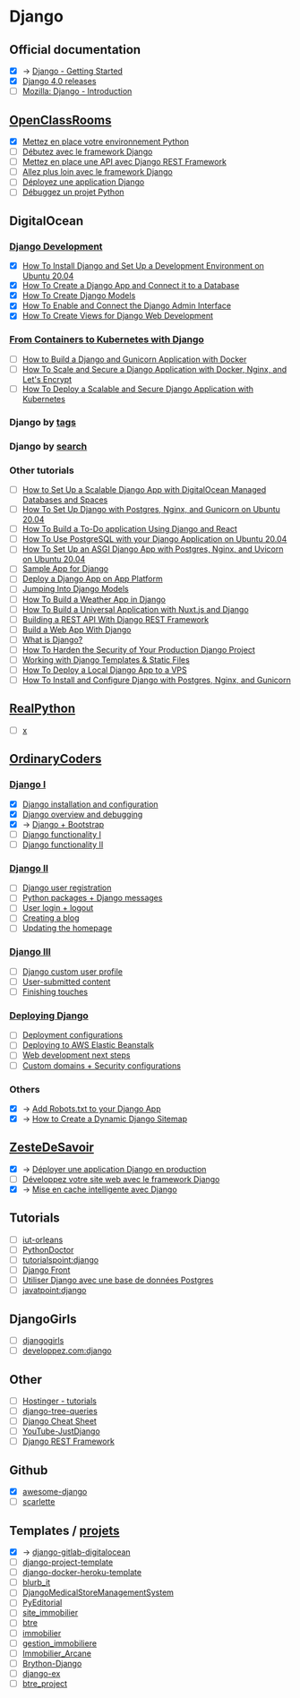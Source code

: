 # Django

## Official documentation
- [x] -> [Django - Getting Started](https://docs.djangoproject.com/en/4.0/topics/)
- [x] [Django 4.0 releases](https://docs.djangoproject.com/en/4.0/releases/4.0/)
- [ ] [Mozilla: Django - Introduction](https://developer.mozilla.org/fr/docs/Learn/Server-side/Django/Introduction)

## [OpenClassRooms](https://openclassrooms.com/fr/search?page=1&query=django&language=fr&type=course)
- [x] [Mettez en place votre environnement Python](https://openclassrooms.com/fr/courses/6951236-mettez-en-place-votre-environnement-python)
- [ ] [Débutez avec le framework Django](https://openclassrooms.com/fr/courses/7172076-debutez-avec-le-framework-django)
- [ ] [Mettez en place une API avec Django REST Framework](https://openclassrooms.com/fr/courses/7192416-mettez-en-place-une-api-avec-django-rest-framework)
- [ ] [Allez plus loin avec le framework Django](https://openclassrooms.com/fr/courses/7192426-allez-plus-loin-avec-le-framework-django)
- [ ] [Déployez une application Django](https://openclassrooms.com/fr/courses/4425101-deployez-une-application-django)
- [ ] [Débuggez un projet Python](https://openclassrooms.com/fr/courses/7155851-debuggez-un-projet-python)

## DigitalOcean
### [Django Development](https://www.digitalocean.com/community/tutorial_series/django-development)
- [x] [How To Install Django and Set Up a Development Environment on Ubuntu 20.04](https://www.digitalocean.com/community/tutorials/how-to-install-django-and-set-up-a-development-environment-on-ubuntu-20-04)
- [x] [How To Create a Django App and Connect it to a Database](https://www.digitalocean.com/community/tutorials/how-to-create-a-django-app-and-connect-it-to-a-database)
- [x] [How To Create Django Models](https://www.digitalocean.com/community/tutorials/how-to-create-django-models)
- [x] [How To Enable and Connect the Django Admin Interface](https://www.digitalocean.com/community/tutorials/how-to-enable-and-connect-the-django-admin-interface)
- [x] [How To Create Views for Django Web Development](https://www.digitalocean.com/community/tutorials/how-to-create-views-for-django-web-development)

### [From Containers to Kubernetes with Django](https://www.digitalocean.com/community/tutorial_series/from-containers-to-kubernetes-with-django)
- [ ] [How to Build a Django and Gunicorn Application with Docker](https://www.digitalocean.com/community/tutorials/how-to-build-a-django-and-gunicorn-application-with-docker)
- [ ] [How To Scale and Secure a Django Application with Docker, Nginx, and Let's Encrypt](https://www.digitalocean.com/community/tutorials/how-to-scale-and-secure-a-django-application-with-docker-nginx-and-let-s-encrypt)
- [ ] [How To Deploy a Scalable and Secure Django Application with Kubernetes](https://www.digitalocean.com/community/tutorials/how-to-deploy-a-scalable-and-secure-django-application-with-kubernetes)

### Django by [tags](https://www.digitalocean.com/community/tags/django)
### Django by [search](https://www.digitalocean.com/community/tutorials?q=django)
### Other tutorials
- [ ] [How to Set Up a Scalable Django App with DigitalOcean Managed Databases and Spaces](https://www.digitalocean.com/community/tutorials/how-to-set-up-a-scalable-django-app-with-digitalocean-managed-databases-and-spaces)
- [ ] [How To Set Up Django with Postgres, Nginx, and Gunicorn on Ubuntu 20.04](https://www.digitalocean.com/community/tutorials/how-to-set-up-django-with-postgres-nginx-and-gunicorn-on-ubuntu-20-04)
- [ ] [How To Build a To-Do application Using Django and React](https://www.digitalocean.com/community/tutorials/build-a-to-do-application-using-django-and-react)
- [ ] [How To Use PostgreSQL with your Django Application on Ubuntu 20.04](https://www.digitalocean.com/community/tutorials/how-to-use-postgresql-with-your-django-application-on-ubuntu-20-04)
- [ ] [How To Set Up an ASGI Django App with Postgres, Nginx, and Uvicorn on Ubuntu 20.04](https://www.digitalocean.com/community/tutorials/how-to-set-up-an-asgi-django-app-with-postgres-nginx-and-uvicorn-on-ubuntu-20-04)
- [ ] [Sample App for Django ](https://docs.digitalocean.com/products/app-platform/languages-frameworks/python/django/)
- [ ] [Deploy a Django App on App Platform](https://docs.digitalocean.com/tutorials/app-deploy-django-app/)
- [ ] [Jumping Into Django Models](https://www.digitalocean.com/community/tech_talks/jumping-into-django-models)
- [ ] [How To Build a Weather App in Django](https://www.digitalocean.com/community/tutorials/how-to-build-a-weather-app-in-django)
- [ ] [How To Build a Universal Application with Nuxt.js and Django](https://www.digitalocean.com/community/tutorials/how-to-build-a-universal-application-with-nuxt-js-and-django)
- [ ] [Building a REST API With Django REST Framework](https://www.digitalocean.com/community/tech_talks/building-a-rest-api-with-django-rest-framework)
- [ ] [Build a Web App With Django](https://www.digitalocean.com/community/tech_talks/build-a-web-app-with-django)
- [ ] [What is Django?](https://www.digitalocean.com/community/tutorials/what-is-django)
- [ ] [How To Harden the Security of Your Production Django Project](https://www.digitalocean.com/community/tutorials/how-to-harden-your-production-django-project)
- [ ] [Working with Django Templates & Static Files](https://www.digitalocean.com/community/tutorials/working-with-django-templates-static-files)
- [ ] [How To Deploy a Local Django App to a VPS](https://www.digitalocean.com/community/tutorials/how-to-deploy-a-local-django-app-to-a-vps)
- [ ] [How To Install and Configure Django with Postgres, Nginx, and Gunicorn](https://www.digitalocean.com/community/tutorials/how-to-install-and-configure-django-with-postgres-nginx-and-gunicorn)

## [RealPython](https://realpython.com/tutorials/django/)
- [ ] [x]()

## [OrdinaryCoders](https://ordinarycoders.com/blog/django)
### [Django I](https://ordinarycoders.com/django-i)
- [x] [Django installation and configuration](https://ordinarycoders.com/django-installation-and-configuration)
- [x] [Django overview and debugging](https://ordinarycoders.com/django-overview-and-debugging)
- [x] -> [Django + Bootstrap](https://ordinarycoders.com/django-bootstrap)
- [ ] [Django functionality I](https://ordinarycoders.com/django-functionality-i)
- [ ] [Django functionality II](https://ordinarycoders.com/django-functionality-ii)

### [Django II](https://ordinarycoders.com/django-ii)
- [ ] [Django user registration](https://ordinarycoders.com/django-user-registration)
- [ ] [Python packages + Django messages](https://ordinarycoders.com/python-packages-django-messages)
- [ ] [User login + logout](https://ordinarycoders.com/user-login-logout)
- [ ] [Creating a blog](https://ordinarycoders.com/creating-a-blog)
- [ ] [Updating the homepage](https://ordinarycoders.com/updating-the-homepage)

### [Django III](https://ordinarycoders.com/django-iii)
- [ ] [Django custom user profile](https://ordinarycoders.com/django-custom-user-profile)
- [ ] [User-submitted content](https://ordinarycoders.com/user-submitted-content)
- [ ] [Finishing touches](https://ordinarycoders.com/finishing-touches)

### [Deploying Django](https://ordinarycoders.com/deploying-django)
- [ ] [Deployment configurations](https://ordinarycoders.com/deployment-configurations)
- [ ] [Deploying to AWS Elastic Beanstalk](https://ordinarycoders.com/deploying-to-aws-elastic-beanstalk)
- [ ] [Web development next steps](https://ordinarycoders.com/web-development-next-steps)
- [ ] [Custom domains + Security configurations](https://ordinarycoders.com/custom-domains-security-configurations)

### Others
- [x] -> [Add Robots.txt to your Django App](https://ordinarycoders.com/blog/article/robots-text-file-django)
- [x] -> [How to Create a Dynamic Django Sitemap](https://ordinarycoders.com/blog/article/django-sitemap)

## [ZesteDeSavoir](https://zestedesavoir.com/bibliotheque/?tag=django)
- [x] -> [Déployer une application Django en production](https://zestedesavoir.com/tutoriels/2213/deployer-une-application-django-en-production/)
- [ ] [Développez votre site web avec le framework Django](https://zestedesavoir.com/tutoriels/598/developpez-votre-site-web-avec-le-framework-django/)
- [x] -> [Mise en cache intelligente avec Django](https://zestedesavoir.com/tutoriels/1295/mise-en-cache-intelligente-avec-django/)

## Tutorials
- [ ] [iut-orleans](https://www.univ-orleans.fr/iut-orleans/informatique/intra/tuto/django/)
- [ ] [PythonDoctor](https://python.doctor/page-django-cours-tutoriels-documentation-francaise)
- [ ] [tutorialspoint:django](https://www.tutorialspoint.com/django/index.htm)
- [ ] [Django Front](https://mkdev.me/en/posts/fundamentals-of-front-end-django)
- [ ] [Utiliser Django avec une base de données Postgres](https://olivierlemoigne.com/posts/django-postgres/)
- [ ] [javatpoint:django](https://www.javatpoint.com/django-tutorial)

## DjangoGirls
- [ ] [djangogirls](https://tutorial.djangogirls.org/fr/)
- [ ] [developpez.com:django](https://python.developpez.com/tutoriels/reseau-web/apprendre-framework-django/)

## Other
- [ ] [Hostinger - tutorials](https://www.hostinger.fr/tutoriels/)
- [ ] [django-tree-queries](https://github.com/matthiask/django-tree-queries)
- [ ] [Django Cheat Sheet](https://github.com/lucrae/django-cheat-sheet)
- [ ] [YouTube-JustDjango](https://www.youtube.com/c/JustDjango/videos)
- [ ] [Django REST Framework](https://www.django-rest-framework.org/)

## Github
- [x] [awesome-django](https://github.com/wsvincent/awesome-django)
- [ ] [scarlette](https://github.com/encode/starlette)

## Templates / [projets](https://builtwithdjango.com/projects/)
- [x] -> [django-gitlab-digitalocean](https://gitlab.com/testdriven/django-gitlab-digitalocean)
- [ ] [django-project-template](https://gitlab.com/thorgate-public/django-project-template)
- [ ] [django-docker-heroku-template](https://github.com/bfirsh/django-docker-heroku-template)
- [ ] [blurb_it](https://github.com/python/blurb_it)
- [ ] [DjangoMedicalStoreManagementSystem](https://github.com/hackstarsj/DjangoMedicalStoreManagementSystem)
- [ ] [PyEditorial](https://github.com/mavenium/PyEditorial)
- [ ] [site_immobilier](https://github.com/emmanou245/site_immobilier)
- [ ] [btre](https://github.com/NdeneSENE/btre)
- [ ] [immobilier](https://github.com/verpoorten/immobilier)
- [ ] [gestion_immobiliere](https://github.com/abdoulayeboki/gestion_immobiliere)
- [ ] [Immobilier_Arcane](https://github.com/Git-StevenP/Immobilier_Arcane)
- [ ] [Brython-Django](https://github.com/harukaeru/Brython-Django)
- [ ] [django-ex](https://github.com/sclorg/django-ex)
- [ ] [btre_project](https://github.com/bradtraversy/btre_project)
